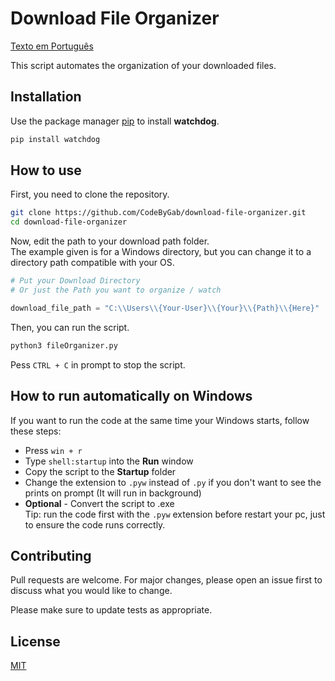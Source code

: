 # Download File Organizer

[Texto em Português](./readme-languages/README.md)

This script automates the organization of your downloaded files.

## Installation

Use the package manager [pip](https://pip.pypa.io/en/stable/) to install **watchdog**.

```bash
pip install watchdog
```

## How to use

First, you need to clone the repository.

```sh
git clone https://github.com/CodeByGab/download-file-organizer.git
cd download-file-organizer
```

Now, edit the path to your download path folder. <br />
The example given is for a Windows directory, but you can change it to a directory path compatible with your OS.

```python
# Put your Download Directory
# Or just the Path you want to organize / watch

download_file_path = "C:\\Users\\{Your-User}\\{Your}\\{Path}\\{Here}"
```
Then, you can run the script.
```bash
python3 fileOrganizer.py
```

Pess `CTRL + C` in prompt to stop the script.

## How to run automatically on Windows

If you want to run the code at the same time your Windows starts, follow these steps:
- Press `win + r`
- Type `shell:startup` into the **Run** window
- Copy the script to the **Startup** folder
- Change the extension to `.pyw` instead of `.py` if you don't want to see the prints on prompt (It will run in background)
- **Optional** - Convert the script to .exe <br />
Tip: run the code first with the `.pyw` extension before restart your pc, just to ensure the code runs correctly.

## Contributing

Pull requests are welcome. For major changes, please open an issue first
to discuss what you would like to change.

Please make sure to update tests as appropriate.

## License

[MIT](https://choosealicense.com/licenses/mit/)